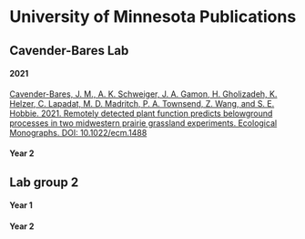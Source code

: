 University of Minnesota Publications
================

## Cavender-Bares Lab

#### 2021

[Cavender-Bares, J. M., A. K. Schweiger, J. A. Gamon, H. Gholizadeh, K.
Helzer, C. Lapadat, M. D. Madritch, P. A. Townsend, Z. Wang, and S. E.
Hobbie. 2021. Remotely detected plant function predicts belowground
processes in two midwestern prairie grassland experiments. Ecological
Monographs. DOI:
10.1022/ecm.1488](https://drive.google.com/file/d/1DW-qOfKmyb0_joAXMiOsB2_mSCniYQzD/view?usp=sharing)

#### Year 2

## Lab group 2

#### Year 1

#### Year 2
